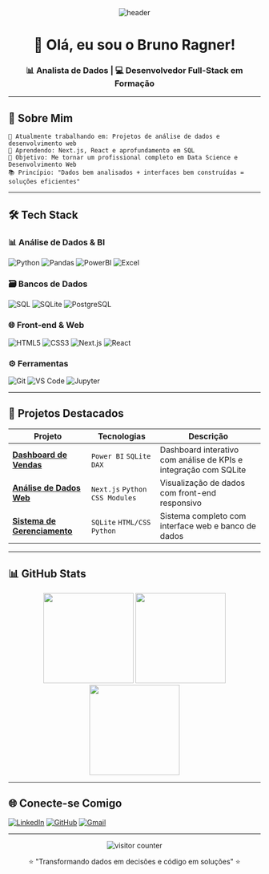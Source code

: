 <!-- Banner animado -->
<div align="center">
  <img src="https://capsule-render.vercel.app/api?type=waving&color=00BFFF&height=200&section=header&text=Bruno%20Ragner%20🚀&fontSize=40&fontColor=ffffff&animation=fadeIn" alt="header" />
</div>

<h1 align="center">👋 Olá, eu sou o Bruno Ragner!</h1>
<h3 align="center">📊 Analista de Dados | 💻 Desenvolvedor Full-Stack em Formação</h3>

---

## 🚀 Sobre Mim

```text
🔭 Atualmente trabalhando em: Projetos de análise de dados e desenvolvimento web
🌱 Aprendendo: Next.js, React e aprofundamento em SQL
🎯 Objetivo: Me tornar um profissional completo em Data Science e Desenvolvimento Web
📚 Princípio: "Dados bem analisados + interfaces bem construídas = soluções eficientes"
```

---

## 🛠️ Tech Stack

### 📊 Análise de Dados & BI
![Python](https://img.shields.io/badge/-Python-3776AB?style=flat-square&logo=python&logoColor=white)
![Pandas](https://img.shields.io/badge/-Pandas-150458?style=flat-square&logo=pandas&logoColor=white)
![PowerBI](https://img.shields.io/badge/-Power%20BI-F2C811?style=flat-square&logo=powerbi&logoColor=black)
![Excel](https://img.shields.io/badge/-Excel-217346?style=flat-square&logo=microsoftexcel&logoColor=white)

### 🗃️ Bancos de Dados
![SQL](https://img.shields.io/badge/-SQL-4479A1?style=flat-square&logo=mysql&logoColor=white)
![SQLite](https://img.shields.io/badge/-SQLite-003B57?style=flat-square&logo=sqlite&logoColor=white)
![PostgreSQL](https://img.shields.io/badge/-PostgreSQL-336791?style=flat-square&logo=postgresql&logoColor=white)

### 🌐 Front-end & Web
![HTML5](https://img.shields.io/badge/-HTML5-E34F26?style=flat-square&logo=html5&logoColor=white)
![CSS3](https://img.shields.io/badge/-CSS3-1572B6?style=flat-square&logo=css3&logoColor=white)
![Next.js](https://img.shields.io/badge/-Next.js-000000?style=flat-square&logo=nextdotjs&logoColor=white)
![React](https://img.shields.io/badge/-React-61DAFB?style=flat-square&logo=react&logoColor=black)

### ⚙️ Ferramentas
![Git](https://img.shields.io/badge/-Git-F05032?style=flat-square&logo=git&logoColor=white)
![VS Code](https://img.shields.io/badge/-VSCode-007ACC?style=flat-square&logo=visualstudiocode&logoColor=white)
![Jupyter](https://img.shields.io/badge/-Jupyter-F37626?style=flat-square&logo=jupyter&logoColor=white)

---

## 🚀 Projetos Destacados

| Projeto | Tecnologias | Descrição |
|---------|------------|-----------|
| **[Dashboard de Vendas](link)** | `Power BI` `SQLite` `DAX` | Dashboard interativo com análise de KPIs e integração com SQLite |
| **[Análise de Dados Web](link)** | `Next.js` `Python` `CSS Modules` | Visualização de dados com front-end responsivo |
| **[Sistema de Gerenciamento](link)** | `SQLite` `HTML/CSS` `Python` | Sistema completo com interface web e banco de dados |

---

## 📊 GitHub Stats

<div align="center">
  <img height="180em" src="https://github-readme-stats.vercel.app/api?username=BrunoRagner&show_icons=true&theme=tokyonight&include_all_commits=true&count_private=true"/>
  <img height="180em" src="https://github-readme-stats.vercel.app/api/top-langs/?username=BrunoRagner&layout=compact&langs_count=8&theme=tokyonight&hide=procfile"/>
  <img height="180em" src="https://github-readme-streak-stats.herokuapp.com/?user=BrunoRagner&theme=tokyonight"/>
</div>

---

## 🌐 Conecte-se Comigo

[![LinkedIn](https://img.shields.io/badge/LinkedIn-0077B5?style=for-the-badge&logo=linkedin&logoColor=white)](https://www.linkedin.com/in/bruno-gomes-6266a8358)
[![GitHub](https://img.shields.io/badge/GitHub-100000?style=for-the-badge&logo=github&logoColor=white)](https://github.com/BrunoRagner)
[![Gmail](https://img.shields.io/badge/Gmail-D14836?style=for-the-badge&logo=gmail&logoColor=white)](mailto:seuemail@gmail.com)

---

<div align="center">
  <img src="https://komarev.com/ghpvc/?username=BrunoRagner&label=Profile%20Views&color=0e75b6&style=flat" alt="visitor counter"/>
  <p>⭐ "Transformando dados em decisões e código em soluções" ⭐</p>
</div>
